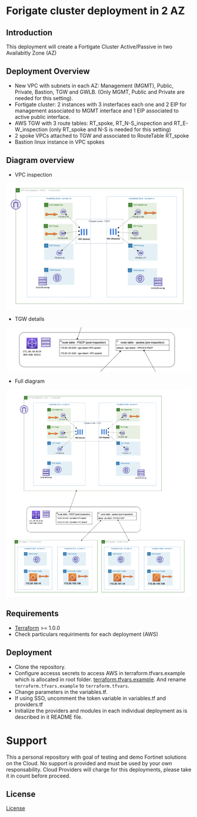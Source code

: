 # Forigate cluster deployment in 2 AZ
## Introduction

This deployment will create a Fortigate Cluster Active/Passive in two Availabitly Zone (AZ)

## Deployment Overview

- New VPC with subnets in each AZ: Management (MGMT), Public, Private, Bastion, TGW and GWLB. (Only MGMT, Public and Private are needed for this setting).
- Fortigate cluster: 2 instances with 3 insterfaces each one and 2 EIP for management associated to MGMT interface and 1 EIP associated to active public interface.
- AWS TGW with 3 route tables: RT_spoke, RT_N-S_inspection and RT_E-W_inspection (only RT_spoke and N-S is needed for this setting)
- 2 spoke VPCs attached to TGW and associated to RouteTable RT_spoke 
- Bastion linux instance in VPC spokes

## Diagram overview

- VPC inspection

![FortiGate reference architecture overview](images/image1.png)

- TGW details

![FortiGate reference architecture overview](images/image2.png)

- Full diagram

![FortiGate reference architecture overview](images/image3.png)

## Requirements
* [Terraform](https://learn.hashicorp.com/terraform/getting-started/install.html) >= 1.0.0
* Check particulars requiriments for each deployment (AWS) 


## Deployment
* Clone the repository.
* Configure accesss secrets to access AWS in terraform.tfvars.example which is allocated in root folder. [terraform.tfvars.example](./terraform.tfvars.example).  And rename `terraform.tfvars.example` to `terraform.tfvars`.
* Change parameters in the variables.tf.
* If using SSO, uncomment the token variable in variables.tf and providers.tf
* Initialize the providers and modules in each individual deployment as is described in it README file.

# Support
This a personal repository with goal of testing and demo Fortinet solutions on the Cloud. No support is provided and must be used by your own responsability. Cloud Providers will charge for this deployments, please take it in count before proceed.

## License
[License](./LICENSE)


